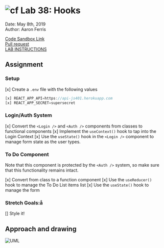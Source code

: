 ![cf](http://i.imgur.com/7v5ASc8.png) Lab 38: Hooks
============================================================================  
Date: May 8th, 2019  
Author: Aaron Ferris

[Code Sandbox Link](https://codesandbox.io/s/github/abferris/lab34)  
[Pull request](https://github.com/abferris/lab34/pull/1)  
[LAB INSTRUCTIONS](./LAB.md)

## Assignment

### Setup

[x] Create a `.env` file with the following values

```javascript
[x] REACT_APP_API=https://api-js401.herokuapp.com
[x] REACT_APP_SECRET=supersecret
```

### Login/Auth System

[x] Convert the `<Login />` and `<Auth />` components from classes to functional components
[x] Implement the `useContext()` hook to tap into the Login Context
[x] Use the `useState()` hook in the `<Login />` component to manage form state as the user types.

### To Do Component

Note that this component is protected by the `<Auth />` system, so make sure that this functionality remains intact.

[x] Convert from class to a function component
[x] Use the `useReducer()` hook to manage the To Do List items list
[x] Use the `useState()` hook to manage the form

### Stretch Goals:å

[] Style it!

## Approach and drawing

![UML](./lab3uml.jpg)
